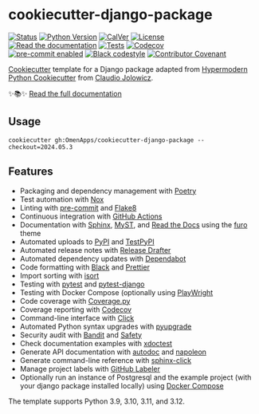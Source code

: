 # cookiecutter-django-package

<!-- badges-begin -->

[![Status][status badge]][status badge]
[![Python Version][python version badge]][github page]
[![CalVer][calver badge]][calver]
[![License][license badge]][license]<br>
[![Read the documentation][readthedocs badge]][readthedocs page]
[![Tests][github actions badge]][github actions page]
[![Codecov][codecov badge]][codecov page]<br>
[![pre-commit enabled][pre-commit badge]][pre-commit project]
[![Black codestyle][black badge]][black project]
[![Contributor Covenant][contributor covenant badge]][code of conduct]

[black badge]: https://img.shields.io/badge/code%20style-black-000000.svg
[black project]: https://github.com/psf/black
[calver badge]: https://img.shields.io/badge/calver-YYYY.MM.RR-22bfda.svg
[calver]: http://calver.org/
[code of conduct]: https://github.com/OmenApps/cookiecutter-django-package/blob/main/CODE_OF_CONDUCT.md
[codecov badge]: https://codecov.io/gh/OmenApps/cookiecutter-django-package-instance/branch/main/graph/badge.svg
[codecov page]: https://codecov.io/gh/OmenApps/cookiecutter-django-package-instance
[contributor covenant badge]: https://img.shields.io/badge/Contributor%20Covenant-2.1-4baaaa.svg
[github actions badge]: https://github.com/OmenApps/cookiecutter-django-package/workflows/Tests/badge.svg
[github actions page]: https://github.com/OmenApps/cookiecutter-django-package/actions?workflow=Tests
[github page]: https://github.com/OmenApps/cookiecutter-django-package
[license badge]: https://img.shields.io/github/license/OmenApps/cookiecutter-django-package
[license]: https://opensource.org/licenses/MIT
[pre-commit badge]: https://img.shields.io/badge/pre--commit-enabled-brightgreen?logo=pre-commit&logoColor=white
[pre-commit project]: https://pre-commit.com/
[python version badge]: https://img.shields.io/pypi/pyversions/cookiecutter-django-package-instance
[readthedocs badge]: https://img.shields.io/readthedocs/cookiecutter-django-package/latest.svg?label=Read%20the%20Docs
[readthedocs page]: https://cookiecutter-django-package.readthedocs.io/
[status badge]: https://badgen.net/badge/status/alpha/d8624d

<!-- badges-end -->

[Cookiecutter] template for a Django package adapted from
[Hypermodern Python Cookiecutter] from [Claudio Jolowicz].

✨📚✨ [Read the full documentation][readthedocs page]

[cookiecutter]: https://github.com/audreyr/cookiecutter
[hypermodern python cookiecutter]: https://github.com/OmenApps/cookiecutter-django-package/
[claudio jolowicz]: https://github.com/cjolowicz/

## Usage

```console
cookiecutter gh:OmenApps/cookiecutter-django-package --checkout=2024.05.3
```

## Features

<!-- features-begin -->

- Packaging and dependency management with [Poetry]
- Test automation with [Nox]
- Linting with [pre-commit] and [Flake8]
- Continuous integration with [GitHub Actions]
- Documentation with [Sphinx], [MyST], and [Read the Docs] using the [furo] theme
- Automated uploads to [PyPI] and [TestPyPI]
- Automated release notes with [Release Drafter]
- Automated dependency updates with [Dependabot]
- Code formatting with [Black] and [Prettier]
- Import sorting with [isort]
- Testing with [pytest] and [pytest-django]
- Testing with Docker Compose (optionally using [PlayWright]
- Code coverage with [Coverage.py]
- Coverage reporting with [Codecov]
- Command-line interface with [Click]
- Automated Python syntax upgrades with [pyupgrade]
- Security audit with [Bandit] and [Safety]
- Check documentation examples with [xdoctest]
- Generate API documentation with [autodoc] and [napoleon]
- Generate command-line reference with [sphinx-click]
- Manage project labels with [GitHub Labeler]
- Optionally run an instance of Postgresql and the example project (with your django
  package installed locally) using [Docker Compose]

The template supports Python 3.9, 3.10, 3.11, and 3.12.

[autodoc]: https://www.sphinx-doc.org/en/master/usage/extensions/autodoc.html
[bandit]: https://github.com/PyCQA/bandit
[black]: https://github.com/psf/black
[click]: https://click.palletsprojects.com/
[codecov]: https://about.codecov.io/
[coverage.py]: https://coverage.readthedocs.io/
[dependabot]: https://github.com/dependabot/dependabot-core
[docker compose]: https://docs.docker.com/compose/
[flake8]: http://flake8.pycqa.org
[furo]: https://pradyunsg.me/furo/
[github actions]: https://github.com/features/actions
[github labeler]: https://github.com/marketplace/actions/github-labeler
[isort]: https://pycqa.github.io/isort/
[myst]: https://myst-parser.readthedocs.io/
[napoleon]: https://www.sphinx-doc.org/en/master/usage/extensions/napoleon.html
[nox]: https://nox.thea.codes/
[playwright]: https://playwright.dev/
[poetry]: https://python-poetry.org/
[pre-commit]: https://pre-commit.com/
[prettier]: https://prettier.io/
[pypi]: https://pypi.org/
[pytest]: https://docs.pytest.org/en/latest/
[pytest-django]: https://pytest-django.readthedocs.io/en/latest/
[pyupgrade]: https://github.com/asottile/pyupgrade
[read the docs]: https://readthedocs.org/
[release drafter]: https://github.com/release-drafter/release-drafter
[safety]: https://github.com/pyupio/safety
[sphinx]: http://www.sphinx-doc.org/
[sphinx-click]: https://sphinx-click.readthedocs.io/
[testpypi]: https://test.pypi.org/
[xdoctest]: https://github.com/Erotemic/xdoctest

<!-- features-end -->
